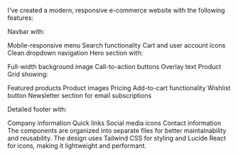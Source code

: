 I've created a modern, responsive e-commerce website with the following features:

Navbar with:

Mobile-responsive menu
Search functionality
Cart and user account icons
Clean dropdown navigation
Hero section with:

Full-width background image
Call-to-action buttons
Overlay text
Product Grid showing:

Featured products
Product images
Pricing
Add-to-cart functionality
Wishlist button
Newsletter section for email subscriptions

Detailed footer with:

Company information
Quick links
Social media icons
Contact information
The components are organized into separate files for
 better maintainability and reusability. The design uses Tailwind
 CSS for styling and Lucide React for icons, making it lightweight and performant.

